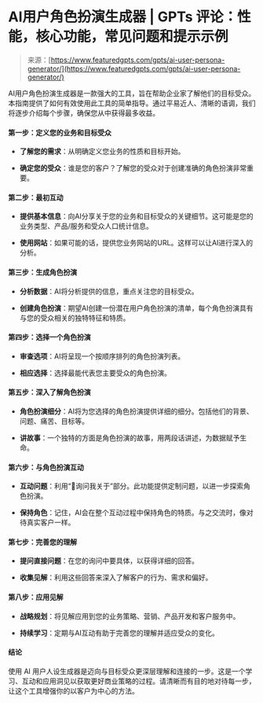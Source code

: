 <!--yml

类别：未分类

日期：2024-05-27 15:21:25

-->

# AI用户角色扮演生成器 | GPTs 评论：性能，核心功能，常见问题和提示示例

> 来源：[https://www.featuredgpts.com/gpts/ai-user-persona-generator/](https://www.featuredgpts.com/gpts/ai-user-persona-generator/)

AI用户角色扮演生成器是一款强大的工具，旨在帮助企业家了解他们的目标受众。本指南提供了如何有效使用此工具的简单指导。通过平易近人、清晰的语调，我们将逐步介绍每个步骤，确保您从中获得最多收益。

#### 第一步：定义您的业务和目标受众

+   **了解您的需求**：从明确定义您业务的性质和目标开始。

+   **确定您的受众**：谁是您的客户？了解您的受众对于创建准确的角色扮演非常重要。

#### 第二步：最初互动

+   **提供基本信息**：向AI分享关于您的业务和目标受众的关键细节。这可能是您的业务类型、产品/服务和受众人口统计信息。

+   **使用网站**：如果可能的话，提供您业务网站的URL。这样可以让AI进行深入的分析。

#### 第三步：生成角色扮演

+   **分析数据**：AI将分析提供的信息，重点关注您的目标受众。

+   **创建角色扮演**：期望AI创建一份潜在用户角色扮演的清单，每个角色扮演具有与您的受众相关的独特特征和特质。

#### 第四步：选择一个角色扮演

+   **审查选项**：AI将呈现一个按顺序排列的角色扮演列表。

+   **相应选择**：选择最能代表您主要受众的角色扮演。

#### 第五步：深入了解角色扮演

+   **角色扮演细分**：AI将为您选择的角色扮演提供详细的细分。包括他们的背景、问题、痛苦、目标等。

+   **讲故事**：一个独特的方面是角色扮演的故事，用两段话讲述，为数据赋予生命。

#### 第六步：与角色扮演互动

+   **互动问题**：利用“💭询问我关于”部分。此功能提供定制问题，以进一步探索角色扮演。

+   **保持角色**：记住，AI会在整个互动过程中保持角色的特质。与之交流时，像对待真实客户一样。

#### 第七步：完善您的理解

+   **提问直接问题**：在您的询问中要具体，以获得详细的回答。

+   **收集见解**：利用这些回答来深入了解客户的行为、需求和偏好。

#### 第八步：应用见解

+   **战略规划**：将见解应用到您的业务策略、营销、产品开发和客户服务中。

+   **持续学习**：定期与AI互动有助于完善您的理解并适应受众的变化。

#### 结论

使用 AI 用户人设生成器是迈向与目标受众更深层理解和连接的一步。这是一个学习、互动和应用洞见以获取更好商业策略的过程。请清晰而有目的地对待每一步，让这个工具增强你的以客户为中心的方法。
